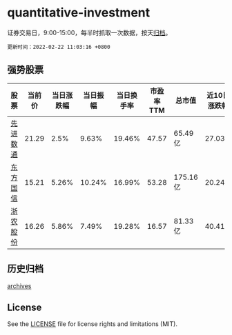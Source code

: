 # quantitative-investment

证券交易日，9:00-15:00，每半时抓取一次数据，按天[归档](archives)。

`更新时间：2022-02-22 11:03:16 +0800`

## 强势股票

|股票|当前价|当日涨跌幅|当日振幅|当日换手率|市盈率TTM|总市值|近10日涨跌幅|
|----|----|----|----|----|----|----|----|
|[先进数通](https://xueqiu.com/S/SZ300541)|21.29|2.5%|9.63%|19.46%|47.57|65.49亿|27.03%|
|[东方国信](https://xueqiu.com/S/SZ300166)|15.21|5.26%|10.24%|16.99%|53.28|175.16亿|20.24%|
|[浙农股份](https://xueqiu.com/S/SZ002758)|16.26|5.86%|7.49%|19.28%|16.57|81.33亿|40.41%|

## 历史归档

[archives](archives)

## License

See the [LICENSE](LICENSE) file for license rights and limitations (MIT).